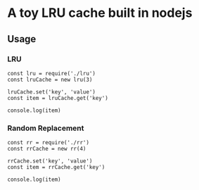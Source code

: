 # A toy LRU cache built in nodejs

## Usage

### LRU
```
const lru = require('./lru')
const lruCache = new lru(3)

lruCache.set('key', 'value')
const item = lruCache.get('key')

console.log(item)
```

### Random Replacement
```
const rr = require('./rr')
const rrCache = new rr(4)

rrCache.set('key', 'value')
const item = rrCache.get('key')

console.log(item)
```